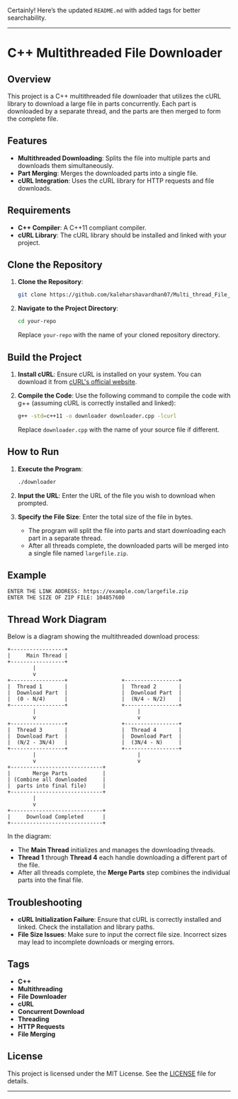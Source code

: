 Certainly! Here’s the updated `README.md` with added tags for better searchability.

---

# C++ Multithreaded File Downloader

## Overview

This project is a C++ multithreaded file downloader that utilizes the cURL library to download a large file in parts concurrently. Each part is downloaded by a separate thread, and the parts are then merged to form the complete file.

## Features

- **Multithreaded Downloading**: Splits the file into multiple parts and downloads them simultaneously.
- **Part Merging**: Merges the downloaded parts into a single file.
- **cURL Integration**: Uses the cURL library for HTTP requests and file downloads.

## Requirements

- **C++ Compiler**: A C++11 compliant compiler.
- **cURL Library**: The cURL library should be installed and linked with your project.

## Clone the Repository

1. **Clone the Repository**:

   ```bash
   git clone https://github.com/kaleharshavardhan07/Multi_thread_File_downloader.git
   ```


2. **Navigate to the Project Directory**:

   ```bash
   cd your-repo
   ```

   Replace `your-repo` with the name of your cloned repository directory.

## Build the Project

1. **Install cURL**: Ensure cURL is installed on your system. You can download it from [cURL's official website](https://curl.se/download.html).

2. **Compile the Code**: Use the following command to compile the code with g++ (assuming cURL is correctly installed and linked):

   ```bash
   g++ -std=c++11 -o downloader downloader.cpp -lcurl
   ```

   Replace `downloader.cpp` with the name of your source file if different.

## How to Run

1. **Execute the Program**:

   ```bash
   ./downloader
   ```

2. **Input the URL**: Enter the URL of the file you wish to download when prompted.

3. **Specify the File Size**: Enter the total size of the file in bytes.

   - The program will split the file into parts and start downloading each part in a separate thread.
   - After all threads complete, the downloaded parts will be merged into a single file named `largefile.zip`.

## Example

```
ENTER THE LINK ADDRESS: https://example.com/largefile.zip
ENTER THE SIZE OF ZIP FILE: 104857600
```

## Thread Work Diagram

Below is a diagram showing the multithreaded download process:

```
+-----------------+
|     Main Thread |
+-----------------+
        |
        v
+-----------------+                 +-----------------+
|  Thread 1       |                 |  Thread 2       |
|  Download Part  |                 |  Download Part  |
|  (0 - N/4)      |                 |  (N/4 - N/2)    |
+-----------------+                 +-----------------+
        |                                |
        v                                v
+-----------------+                 +-----------------+
|  Thread 3       |                 |  Thread 4       |
|  Download Part  |                 |  Download Part  |
|  (N/2 - 3N/4)   |                 |  (3N/4 - N)     |
+-----------------+                 +-----------------+
        |                                |
        v                                v
+-----------------------------+
|       Merge Parts           |
| (Combine all downloaded     |
|  parts into final file)     |
+-----------------------------+
        |
        v
+-----------------------------+
|     Download Completed      |
+-----------------------------+
```

In the diagram:
- The **Main Thread** initializes and manages the downloading threads.
- **Thread 1** through **Thread 4** each handle downloading a different part of the file.
- After all threads complete, the **Merge Parts** step combines the individual parts into the final file.

## Troubleshooting

- **cURL Initialization Failure**: Ensure that cURL is correctly installed and linked. Check the installation and library paths.
- **File Size Issues**: Make sure to input the correct file size. Incorrect sizes may lead to incomplete downloads or merging errors.

## Tags

- **C++**
- **Multithreading**
- **File Downloader**
- **cURL**
- **Concurrent Download**
- **Threading**
- **HTTP Requests**
- **File Merging**

## License

This project is licensed under the MIT License. See the [LICENSE](LICENSE) file for details.

---
